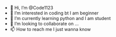 - 👋 Hi, I’m @Code1123
- 👀 I’m interested in coding bt I am beginner
- 🌱 I’m currently learning python and I am student
- 💞️ I’m looking to collaborate on ...
- 📫 How to reach me I just wanna know

<!---
Code1123/Code1123 is a ✨ special ✨ repository because its `README.md` (this file) appears on your GitHub profile.
You can click the Preview link to take a look at your changes.
--->

